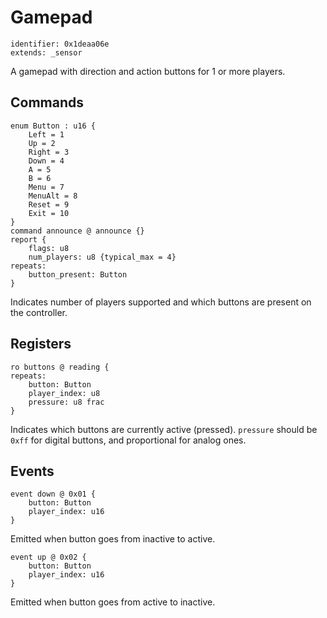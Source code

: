# Gamepad

    identifier: 0x1deaa06e
    extends: _sensor

A gamepad with direction and action buttons for 1 or more players.

## Commands

    enum Button : u16 {
        Left = 1
        Up = 2
        Right = 3
        Down = 4
        A = 5
        B = 6
        Menu = 7
        MenuAlt = 8
        Reset = 9
        Exit = 10
    }
    command announce @ announce {}
    report {
        flags: u8
        num_players: u8 {typical_max = 4}
    repeats:
        button_present: Button
    }

Indicates number of players supported and which buttons are present on the controller.

## Registers

    ro buttons @ reading {
    repeats:
        button: Button
        player_index: u8
        pressure: u8 frac
    }

Indicates which buttons are currently active (pressed).
`pressure` should be `0xff` for digital buttons, and proportional for analog ones.

## Events

    event down @ 0x01 {
        button: Button
        player_index: u16
    }

Emitted when button goes from inactive to active.

    event up @ 0x02 {
        button: Button
        player_index: u16
    }

Emitted when button goes from active to inactive.
